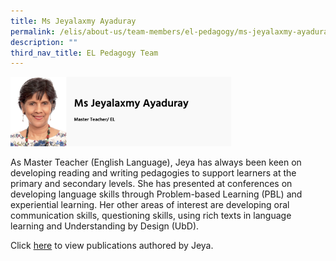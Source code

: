 ```yaml
---
title: Ms Jeyalaxmy Ayaduray
permalink: /elis/about-us/team-members/el-pedagogy/ms-jeyalaxmy-ayaduray/
description: ""
third_nav_title: EL Pedagogy Team
---
```

<img src="/images/ms%20jeyalaxmy%20ayaduray.png" 
     style="width:70%">

As Master Teacher (English Language), Jeya has always been keen on developing reading and writing pedagogies to support learners at the primary and secondary levels. She has presented at conferences on developing language skills through Problem-based Learning (PBL) and experiential learning. Her other areas of interest are developing oral communication skills, questioning skills, using rich texts in language learning and Understanding by Design (UbD).

Click [here](https://academyofsingaporeteachers-moe-edu-sg-admin.cwp.sg/elis/about-us/team-members/staff-publications/jeyalaxmy-ayaduray) to view publications authored by Jeya.